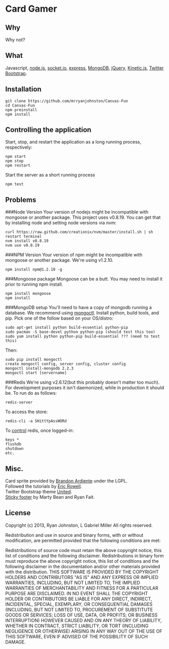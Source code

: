 # Card Gamer
## Why
Why not?
## What
Javascript, [node.js](http://www.nodejs.org),
[socket.io](http://www.socket.io),
[express](http://www.expressjs.com),
[MongoDB](http://www.mongodb.org),
[jQuery](http://jquery.com/), 
[Kinetic.js](http://www.kineticjs.com/),
[Twitter Bootstrap](http://twitter.github.io/bootstrap).

## Installation

    git clone https://github.com/mrryanjohnston/Canvas-Fun
    cd Canvas-Fun
    npm preinstall
    npm install

## Controlling the application

Start, stop, and restart the application as a long running process, respectively:

    npm start
    npm stop
    npm restart

Start the server as a short running process

    npm test

## Problems
###Node Version
Your version of nodejs might be incompatible with mongoose or another package. This project uses v0.8.19. You can get that by installing node and setting node versions via nvm:

    curl https://raw.github.com/creationix/nvm/master/install.sh | sh
    restart terminal
    nvm install v0.8.19
    nvm use v0.8.19

###NPM Version
Your version of npm might be incompatible with mongoose or another package. We're using v1.2.10.

    npm install npm@1.2.10 -g
    
###Mongoose package
Mongoose can be a butt. You may need to install it prior to running npm install.

    npm install mongoose
    npm install
    
###MongoDB setup
You'll need to have a copy of mongodb running a database. We recommend using [mongoctl](http://github.com/mongolab/mongoctl). Install python, build tools, and pip. Pick one of the follow based on your OS/distro:

    sudo apt-get install python build-essential python-pip
    sudo pacman -S base-devel python python-pip (should test this too)
    sudo yum install python python-pip build-essential ??? (need to test this)

Then:

    sudo pip install mongoctl
    create mongoctl config, server config, cluster config
    mongoctl install-mongodb 2.2.3
    mongoctl start [servername]

###Redis
We're using v2.6.12(but this probably doesn't matter too much). For development purposes it isn't daemonized, while in production it should be. To run do as follows:

    redis-server

To access the store:

    redis-cli -a SHittYpAssWORd

To [control](http://redis.io/commands) redis, once logged-in: 

    keys *
    flushdb
    shutdown
    etc.

## Misc.
Card sprite provided by [Brandon Ardiente](http://ardisoft.net/svg-z-cards/) under the LGPL.  
Followed the tutorials by [Eric Rowell](http://www.html5canvastutorials.com/kineticjs/html5-canvas-events-tutorials-introduction-with-kineticjs/).  
Twitter Bootstrap theme [United](http://bootswatch.com/united).  
[Sticky footer](http://twitter.github.io/bootstrap/examples/sticky-footer.html) by Marty Bean and Ryan Fait.

## License
Copyright (c) 2013, Ryan Johnston, L Gabriel Miller
All rights reserved.

Redistribution and use in source and binary forms, with or without modification, are permitted provided that the following conditions are met:

Redistributions of source code must retain the above copyright notice, this list of conditions and the following disclaimer.
Redistributions in binary form must reproduce the above copyright notice, this list of conditions and the following disclaimer in the documentation and/or other materials provided with the distribution.
THIS SOFTWARE IS PROVIDED BY THE COPYRIGHT HOLDERS AND CONTRIBUTORS "AS IS" AND ANY EXPRESS OR IMPLIED WARRANTIES, INCLUDING, BUT NOT LIMITED TO, THE IMPLIED WARRANTIES OF MERCHANTABILITY AND FITNESS FOR A PARTICULAR PURPOSE ARE DISCLAIMED. IN NO EVENT SHALL THE COPYRIGHT HOLDER OR CONTRIBUTORS BE LIABLE FOR ANY DIRECT, INDIRECT, INCIDENTAL, SPECIAL, EXEMPLARY, OR CONSEQUENTIAL DAMAGES (INCLUDING, BUT NOT LIMITED TO, PROCUREMENT OF SUBSTITUTE GOODS OR SERVICES; LOSS OF USE, DATA, OR PROFITS; OR BUSINESS INTERRUPTION) HOWEVER CAUSED AND ON ANY THEORY OF LIABILITY, WHETHER IN CONTRACT, STRICT LIABILITY, OR TORT (INCLUDING NEGLIGENCE OR OTHERWISE) ARISING IN ANY WAY OUT OF THE USE OF THIS SOFTWARE, EVEN IF ADVISED OF THE POSSIBILITY OF SUCH DAMAGE.
